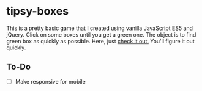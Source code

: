 # tipsy-boxes

This is a pretty basic game that I created using vanilla JavaScript ES5 and jQuery. Click on some boxes until you get a green one. The object is to find green box as quickly as possible. Here, just [check it out.](https://bryanswagerty.com/tipsy-boxes) You'll figure it out quickly.

## To-Do
- [ ] Make responsive for mobile
